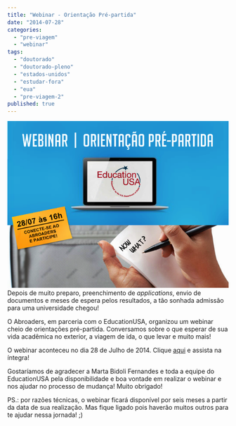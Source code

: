 ```yaml
---
title: "Webinar - Orientação Pré-partida"
date: "2014-07-28"
categories: 
  - "pre-viagem"
  - "webinar"
tags: 
  - "doutorado"
  - "doutorado-pleno"
  - "estados-unidos"
  - "estudar-fora"
  - "eua"
  - "pre-viagem-2"
published: true
---
```


[![Webinar - Abroaders](images/WEBINAR_abroaders.png)](http://www.abroaders.com.br/wp-content/uploads/2014/07/WEBINAR_abroaders.png) Depois de muito preparo, preenchimento de _applications_, envio de documentos e meses de espera pelos resultados, a tão sonhada admissão para uma universidade chegou!

O Abroaders, em parceria com o EducationUSA, organizou um webinar cheio de orientações pré-partida. Conversamos sobre o que esperar de sua vida acadêmica no exterior, a viagem de ida, o que levar e muito mais!

O webinar aconteceu no dia 28 de Julho de 2014. Clique [aqui](http://edusaconnects.adobeconnect.com/p5d8ssg99sa/) e assista na íntegra!

Gostaríamos de agradecer a Marta Bidoli Fernandes e toda a equipe do EducationUSA pela disponibilidade e boa vontade em realizar o webinar e nos ajudar no processo de mudança! Muito obrigado!

PS.: por razões técnicas, o webinar ficará disponível por seis meses a partir da data de sua realização. Mas fique ligado pois haverão muitos outros para te ajudar nessa jornada! ;)

